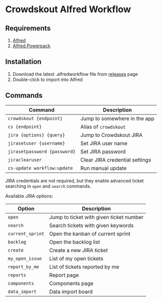 Crowdskout Alfred Workflow
=====================

## Requirements
1. [Alfred](http://www.alfredapp.com/#download)
2. [Alfred Powerpack](https://buy.alfredapp.com/)

## Installation
1. Download the latest .alfredworkflow file from [releases](https://github.com/Elite50/Crowdskout-Alfred-Workflow/releases) page
2. Double-click to import into Alfred

## Commands
| Command | Description |
| ------- | ------------|
| `crowdskout {endpoint}` | Jump to somewhere in the app |
| `cs {endpoint}` | Alias of `crowdskout` |
| `jira {options} {query}` | Jump to Crowdskout JIRA |
| `jirasetuser {username}` | Set JIRA user name |
| `jirasetpassword {password}` | Set JIRA password |
| `jiraclearuser` | Clear JIRA credential settings |
| `cs-update workflow:update` | Run manual update |

JIRA credentials are not required, but they enable advanced ticket searching in `open` and `search` commands.


Available JIRA options:

| Option | Description |
| ------- | ------------|
| `open` | Jump to ticket with given ticket number |
| `search` | Search tickets with given keywords |
| `current_sprint` | Open the kanban of current sprint |
| `backlog` | Open the backlog list |
| `create` | Create a new JIRA ticket |
| `my_open_issue` | List of my open tickets |
| `report_by_me` | List of tickets reported by me |
| `reports` | Report page |
| `components` | Components page |
| `data_import` | Data import board |
